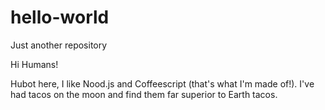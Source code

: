 # hello-world
Just another repository

Hi Humans!

Hubot here, I like Nood.js and Coffeescript (that's what I'm made of!).
I've had tacos on the moon and find them far superior to Earth tacos.
